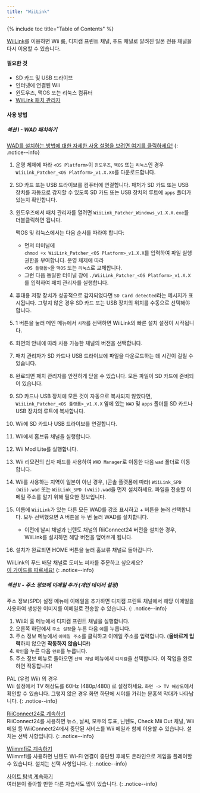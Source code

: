 ```yaml
---
title: "WiiLink"
---
```


{% include toc title="Table of Contents" %}

[WiiLink](https://wiilink24.com/)를 이용하면 Wii 룸, 디지캠 프린트 채널, 푸드 채널로 알려진 일본 전용 채널을 다시 이용할 수 있습니다.

#### 필요한 것

- SD 카드 및 USB 드라이브
- 인터넷에 연결된 Wii
- 윈도우즈, 맥OS 또는 리눅스 컴퓨터
- [WiiLink 패치 관리자](https://github.com/WiiLink24/WiiLink24-Patcher/releases)

#### 사용 방법

##### 섹션 I - WAD 패치하기

[WAD를 설치하는 방법에 대한 자세한 사용 설명을 보려면 여기를 클릭하세요!](wiimodlite)
{: .notice--info}

1. 운영 체제에 따라 `<OS Platform>`이 `윈도우즈`, `맥OS` 또는 `리눅스`인 경우 `WiiLink_Patcher_<OS Platform>_v1.X.XX`를 다운로드합니다.
2. SD 카드 또는 USB 드라이브를 컴퓨터에 연결합니다. 패처가 SD 카드 또는 USB 장치를 자동으로 감지할 수 있도록 SD 카드 또는 USB 장치의 루트에 `apps` 폴더가 있는지 확인합니다.
3. 윈도우즈에서 패치 관리자를 열려면 `WiiLink_Patcher_Windows_v1.X.X.exe`를 더블클릭하면 됩니다.

   맥OS 및 리눅스에서는 다음 순서를 따라야 합니다:
   - 먼저 터미널에 <br>`chmod +x WiiLink_Patcher_<OS Platform>_v1.X.X`를 입력하여 파일 실행 권한을 부여합니다. 운영 체제에 따라<br>`<OS 플랫폼>`을 `맥OS` 또는 `리눅스`로 교체합니다.
   - 그런 다음 동일한 터미널 창에 `./WiiLink_Patcher_<OS Platform>_v1.X.X`를 입력하여 패치 관리자를 실행합니다.
4. 휴대용 저장 장치가 성공적으로 감지되었다면 `SD Card detected`라는 메시지가 표시됩니다. 그렇지 않은 경우 SD 카드 또는 USB 장치의 위치를 수동으로 선택해야 합니다.
5. 1 버튼을 눌러 메인 메뉴에서 `시작`를 선택하면 WiiLink의 빠른 설치 설정이 시작됩니다.
6. 화면의 안내에 따라 사용 가능한 채널의 버전을 선택합니다.
7. 패치 관리자가 SD 카드나 USB 드라이브에 파일을 다운로드하는 데 시간이 걸릴 수 있습니다.
8. 완료되면 패치 관리자를 안전하게 닫을 수 있습니다. 모든 파일이 SD 카드에 준비되어 있습니다.
9. SD 카드나 USB 장치에 모든 것이 자동으로 복사되지 않았다면, <br>`WiiLink_Patcher_<OS 플랫폼>_v1.X.X` 옆에 있는 `WAD` 및 `apps` 폴더를 SD 카드나 USB 장치의 루트에 복사합니다.
10. Wii에 SD 카드나 USB 드라이브를 연결합니다.
11. Wii에서 홈브류 채널을 실행합니다.
12. Wii Mod Lite를 실행합니다.
13. Wii 리모컨의 십자 패드를 사용하여 `WAD Manager`로 이동한 다음 `wad` 폴더로 이동합니다.
14. Wii를 사용하는 지역이 일본이 아닌 경우, (콘솔 플랫폼에 따라) `WiiLink_SPD (Wii).wad` 또는 `WiiLink_SPD (vWii).wad`을 먼저 설치하세요. 파일을 전송할 이메일 주소를 알기 위해 필요한 정보입니다.
15. 이름에 `WiiLink`가 있는 다른 모든 WAD를 강조 표시하고 + 버튼을 눌러 선택합니다. 모두 선택했으면 A 버튼을 두 번 눌러 WAD를 설치합니다.
    - 이전에 날씨 채널과 닌텐도 채널의 RiiConnect24 버전을 설치한 경우, WiiLink를 설치하면 해당 버전을 덮어쓰게 됩니다.

16. 설치가 완료되면 HOME 버튼을 눌러 홈브류 채널로 돌아갑니다.

WiiLink의 푸드 배달 채널로 도미노 피자를 주문하고 싶으세요? <br>[이 가이드를 따르세요!](wiilink-demae-dominos)
{: .notice--info}

##### 섹션 II - 주소 정보에 이메일 추가 (개인 데이터 설정)

주소 정보(SPD) 설정 메뉴에 이메일을 추가하면 디지캠 프린트 채널에서 해당 이메일을 사용하여 생성한 이미지를 이메일로 전송할 수 있습니다.
{: .notice--info}

1. Wii의 홈 메뉴에서 디지캠 프린트 채널을 실행합니다.
2. 오른쪽 하단에서 `주소 설정`을 누른 다음 `예`를 누릅니다.
3. 주소 정보 메뉴에서 `이메일 주소`를 클릭하고 이메일 주소를 입력합니다. (**올바르게 입력**하지 않으면 **작동하지 않습니다!**)
4. `확인`을 누른 다음 `완료`를 누릅니다.
5. 주소 정보 메뉴로 돌아오면 `선택 채널` 메뉴에서 `디지캠`을 선택합니다. 이 작업을 완료하면 작동합니다!

PAL (유럽 Wii) 의 경우<br> Wii 설정에서 TV 해상도를 60Hz (480p/480i) 로 설정하세요. `화면 -> TV 해상도`에서 확인할 수 있습니다. 그렇지 않은 경우 화면 하단에 시야를 가리는 분홍색 막대가 나타납니다.
{: .notice--info}

[RiiConnect24로 계속하기](riiconnect24)<br> RiiConnect24를 사용하면 뉴스, 날씨, 모두의 투표, 닌텐도, Check Mii Out 채널, Wii 메일 등 WiiConnect24에서 중단된 서비스를 Wii 메일과 함께 이용할 수 있습니다. 설치는 선택 사항입니다.
{: .notice--info}

[Wiimmfi로 계속하기](wiimmfi)<br> Wiimmfi를 사용하면 닌텐도 Wi-Fi 연결이 중단된 후에도 온라인으로 게임을 플레이할 수 있습니다. 설치는 선택 사항입니다.
{: .notice--info}

[사이트 탐색 계속하기](site-navigation)<br> 여러분이 좋아할 만한 다른 자습서도 많이 있습니다.
{: .notice--info}
